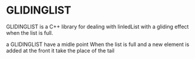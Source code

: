 # GLIDINGLIST
GLIDINGLIST is a C++ library for dealing with linledList with a gliding effect when the list is full.

a GLIDINGLIST have a midle point
When the list is full and a new element is added at the front it take the place of the tail


